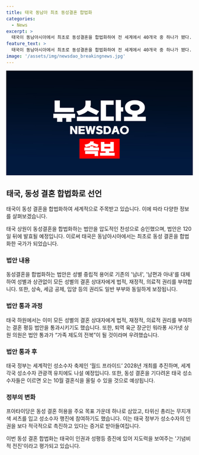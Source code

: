 ```yaml
---
title: 태국 동남아 최초 동성결혼 합법화
categories:
  - News
excerpt: >
  태국이 동남아시아에서 최초로 동성결혼을 합법화하여 전 세계에서 40개국 중 하나가 됐다. 18일 상원에서 동성결혼 합법화 법안이 압도적인 찬성 투표로 통과되었다. 이에 동성결혼은 120일 뒤에 발효될 예정이며, 이를 기념해 태국 시민들은 무지개 깃발을 흔들며 축하했다. 또한, 정부는 성소수자 관광 유치를 포함해 인권과 성평등을 강조하고 있으며, 동성결혼을 기다려온 이들은 이제 결혼을 준비 중이다.
feature_text: >
  태국이 동남아시아에서 최초로 동성결혼을 합법화하여 전 세계에서 40개국 중 하나가 됐다. 18일 상원에서 동성결혼 합법화 법안이 압도적인 찬성 투표로 통과되었다. 이에 동성결혼은 120일 뒤에 발효될 예정이며, 이를 기념해 태국 시민들은 무지개 깃발을 흔들며 축하했다. 또한, 정부는 성소수자 관광 유치를 포함해 인권과 성평등을 강조하고 있으며, 동성결혼을 기다려온 이들은 이제 결혼을 준비 중이다.
image: '/assets/img/newsdao_breakingnews.jpg'
---
```


<p><img src="/assets/img/newsdao_breakingnews.jpg" alt="koreaapp 속보" /></p>

<h2 data-ke-size="size26">태국, 동성 결혼 합법화로 선언</h2>

<p>태국이 동성 결혼을 합법화하여 세계적으로 주목받고 있습니다. 이에 따라 다양한 정보를 살펴보겠습니다.</p>

<p data-ke-size="size16">태국 상원이 동성결혼을 합법화하는 법안을 압도적인 찬성으로 승인했으며, 법안은 120일 뒤에 발효될 예정입니다. 이로써 태국은 동남아시아에서는 최초로 동성 결혼을 합법화한 국가가 되었습니다.</p>

<h3 data-ke-size="size24">법안 내용</h3>

<p>동성결혼을 합법화하는 법안은 성별 중립적 용어로 기존의 '남녀', '남편과 아내'를 대체하여 성별과 상관없이 모든 성별의 결혼 상대자에게 법적, 재정적, 의료적 권리를 부여합니다. 또한, 상속, 세금 공제, 입양 등의 권리도 일반 부부와 동일하게 보장됩니다.</p>

<h3 data-ke-size="size24">법안 통과 과정</h3>

<p>태국 하원에서는 이미 모든 성별의 결혼 상대자에게 법적, 재정적, 의료적 권리를 부여하는 결혼 평등 법안을 통과시키기도 했습니다. 또한, 퇴역 육군 장군인 워라퐁 사가넷 상원 의원은 법안 통과가 “가족 제도의 전복”이 될 것이라며 우려했습니다.</p>

<h3 data-ke-size="size24">법안 통과 후</h3>

<p>태국 정부는 세계적인 성소수자 축제인 ‘월드 프라이드’ 2028년 개최를 추진하며, 세계 각국 성소수자 관광객 유치에도 나설 예정입니다. 또한, 동성 결혼을 기다려온 태국 성소수자들은 이르면 오는 10월 결혼식을 올릴 수 있을 것으로 예상됩니다.</p>

<h3 data-ke-size="size24">정부의 변화</h3>

<p>프아타이당은 동성 결혼 허용을 주요 목표 가운데 하나로 삼았고, 타위신 총리는 무지개색 셔츠를 입고 성소수자 행진에 참여하기도 했습니다. 이는 태국 정부가 성소수자의 인권을 보다 적극적으로 촉진하고 있다는 증거로 받아들여집니다.</p>

<p>이번 동성 결혼 합법화는 태국이 인권과 성평등 증진에 있어 지도력을 보여주는 '기념비적 전진'이라고 평가되고 있습니다.</p>

